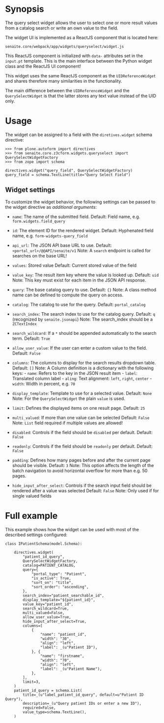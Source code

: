 # Synopsis

The query select widget allows the user to select one or more result values from
a catalog search or write an own value to the field.

The widget UI is implemented as a ReactJS component that is located here:

    senaite.core/webpack/app/widgets/queryselect/widget.js

This ReactJS component is initialized with `data-` attributes set in the
`input.pt` template. This is the main interface between the Python widget class
and the ReactJS UI component!

This widget uses the same ReactJS component as the `UIDReferenceWidget` and
shares therefore many similarities in the functionality.

The main difference between the `UIDReferenceWidget` and the `QuerySelectWidget`
is that the latter stores any text value instead of the UID only.


# Usage

The widget can be assigned to a field with the `diretives.widget` schema directive:

    >>> from plone.autoform import directives
    >>> from senaite.core.z3cform.widgets.queryselect import QuerySelectWidgetFactory
    >>> from zope import schema

    directives.widget("query_field", QuerySelectWidgetFactory)
    query_field = schema.TextLine(title="Query Select Field")


## Widget settings

To customize the widget behavior, the following settings can be passed to the
widget directive as *additional arguments*:

- `name`: The name of the submitted field.
          Default: Field name, e.g. `form.widgets.field_query`
          
- `id`: The element ID for the rendered widget.
        Default: Hyphenated field name, e.g. `form-widgets-query_field`

- `api_url`: The JSON API base URL to use.
             Default: `<portal_url>/@@API/senaite/v1`
             Note: A `search` endpoint is called for searches on the base URL!

- `values`: Stored value
            Default: Current stored value of the field

- `value_key`: The result item key where the value is looked up.
               Default: `uid`
               Note: This key must exist for each item in the JSON API response.

- `query`: The base catalog query to use.
           Default: `{}`
           Note: A class method name can be defined to compute the query on access.

- `catalog`: The catalog to use for the query.
             Default: `portal_catalog`


- `search_index`: The search index to use for the catalog query.
                  Default: `q` (recognized by `senaite.jsonapi`)
                  Note: The search_index should be a `ZCTextIndex`

- `search_wildcard`: If a `*` should be appended automatically to the search term.
                     Default: `True`

- `allow_user_value`: If the user can enter a custom value to the field.
                      Default: `False`

- `columns`: The columns to display for the search results dropdown table.
             Default: `[]`
             Note: A Column definition is a dictionary with the following keys:
                   - `name`: Refers to the key in the JSON result item
                   - `label`: Translated column label
                   - `aling`: Text alignment: `left`, `right`, `center`
                   - `width`: Width in percent, e.g. `70`

- `display_template`: Template to use for a selected value.
                      Default: `None`
                      Note: For the `QuerySelectWidget` the plain `value` is used.

- `limit`: Defines the displayed items on one result page.
           Default: `25`

- `multi_valued`: If more than one value can be selected
                  Default: `False`
                  Note: `List` field required if multiple values are allowed!

- `disabled`: Controls if the field should be `disabled` per default.
              Default: `False`

- `readonly`: Controls if the field should be `readonly` per default.
              Default: `False`

- `padding`: Defines how many pages before and after the current page should be visible.
             Default: `3`
             Note: This option affects the length of the batch navigation to
                   avoid horizontal overflow for more than e.g. 50 pages.

- `hide_input_after_select`: Controls if the search input field should be rendered after a value was selected
                             Default: `False`
                             Note: Only used if for single valued fields


# Full example

This example shows how the widget can be used with most of the described settings configured:


    class IPatientSchema(model.Schema):

        directives.widget(
            "patient_id_query",
            QuerySelectWidgetFactory,
            catalog=PATIENT_CATALOG,
            query={
                "portal_type": "Patient",
                "is_active": True,
                "sort_on": "title",
                "sort_order": "ascending",
            },
            search_index="patient_searchable_id",
            display_template="${patient_id}",
            value_key="patient_id",
            search_wildcard=True,
            multi_valued=False,
            allow_user_value=True,
            hide_input_after_select=True,
            columns=[
                {
                    "name": "patient_id",
                    "width": "30",
                    "align": "left",
                    "label": _(u"Patient ID"),
                }, {
                    "name": "firstname",
                    "width": "70",
                    "align": "left",
                    "label": _(u"Patient Name"),
                },
            ],
            limit=3,
        )
        patient_id_query = schema.List(
            title=_(u"label_patient_id_query", default=u"Patient ID Query"),
            description=_(u"Query patient IDs or enter a new ID"),
            required=False,
            value_type=schema.TextLine(),
        )
